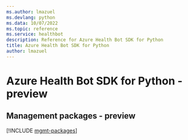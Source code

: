 ```yaml
---
ms.author: lmazuel
ms.devlang: python
ms.data: 10/07/2022
ms.topic: reference
ms.service: healthbot
description: Reference for Azure Health Bot SDK for Python
title: Azure Health Bot SDK for Python
author: lmazuel
---
```

# Azure Health Bot SDK for Python - preview

## Management packages - preview
[!INCLUDE [mgmt-packages](health-bot-mgmt-index.md)]
